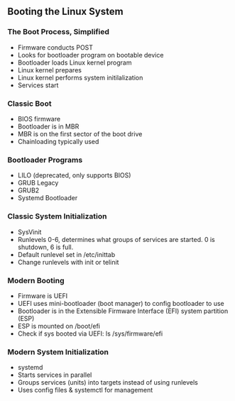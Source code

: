 ## Booting the Linux System

### The Boot Process, Simplified
- Firmware conducts POST
- Looks for bootloader program on bootable device
- Bootloader loads Linux kernel program
- Linux kernel prepares
- Linux kernel performs system initilalization
- Services start

### Classic Boot
- BIOS firmware
- Bootloader is in MBR
- MBR is on the first sector of the boot drive
- Chainloading typically used

### Bootloader Programs
- LILO (deprecated, only supports BIOS)
- GRUB Legacy
- GRUB2
- Systemd Bootloader

### Classic System Initialization
- SysVinit
- Runlevels 0-6, determines what groups of services are started. 0 is shutdown, 6 is full.
- Default runlevel set in /etc/inittab
- Change runlevels with init or telinit

### Modern Booting
- Firmware is UEFI
- UEFI uses mini-bootloader (boot manager) to config bootloader to use
- Bootloader is in the Extensible Firmware Interface (EFI) system partition (ESP)
- ESP is mounted on /boot/efi
- Check if sys booted via UEFI: ls /sys/firmware/efi

### Modern System Initialization
- systemd
- Starts services in parallel
- Groups services (units) into targets instead of using runlevels
- Uses config files & systemctl for management
